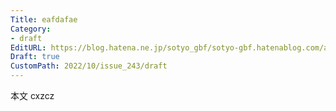 ```yaml
---
Title: eafdafae
Category:
- draft
EditURL: https://blog.hatena.ne.jp/sotyo_gbf/sotyo-gbf.hatenablog.com/atom/entry/4207112889924043504
Draft: true
CustomPath: 2022/10/issue_243/draft
---
```


本文
cxzcz
